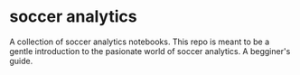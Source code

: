 # soccer analytics
A collection of soccer analytics notebooks. This repo is meant to be a gentle introduction to the pasionate world of soccer analytics. A begginer's guide.
